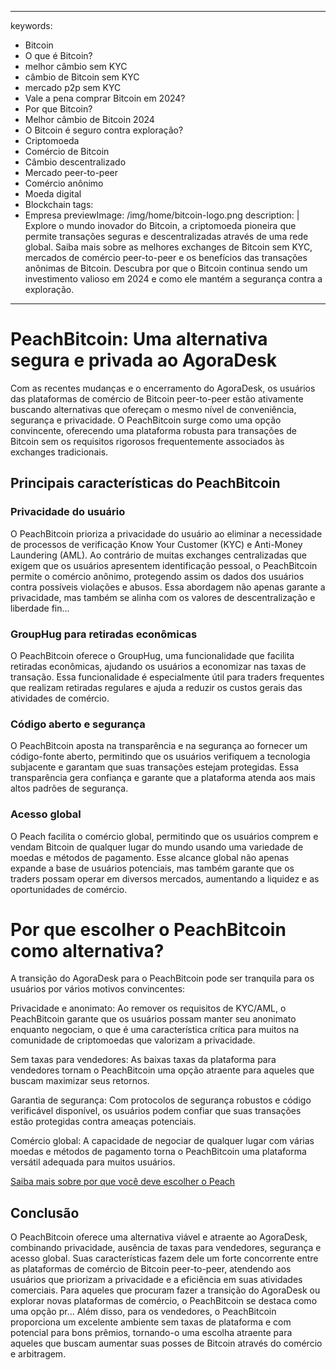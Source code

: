 
---
keywords:
  - Bitcoin
  - O que é Bitcoin?
  - melhor câmbio sem KYC
  - câmbio de Bitcoin sem KYC
  - mercado p2p sem KYC
  - Vale a pena comprar Bitcoin em 2024?
  - Por que Bitcoin?
  - Melhor câmbio de Bitcoin 2024
  - O Bitcoin é seguro contra exploração?
  - Criptomoeda
  - Comércio de Bitcoin
  - Câmbio descentralizado
  - Mercado peer-to-peer
  - Comércio anônimo
  - Moeda digital
  - Blockchain
tags:
  - Empresa
previewImage: /img/home/bitcoin-logo.png
description: |
  Explore o mundo inovador do Bitcoin, a criptomoeda pioneira que permite transações seguras e descentralizadas através de uma rede global. Saiba mais sobre as melhores exchanges de Bitcoin sem KYC, mercados de comércio peer-to-peer e os benefícios das transações anônimas de Bitcoin. Descubra por que o Bitcoin continua sendo um investimento valioso em 2024 e como ele mantém a segurança contra a exploração.
---

# PeachBitcoin: Uma alternativa segura e privada ao AgoraDesk

Com as recentes mudanças e o encerramento do AgoraDesk, os usuários das plataformas de comércio de Bitcoin peer-to-peer estão ativamente buscando alternativas que ofereçam o mesmo nível de conveniência, segurança e privacidade. O PeachBitcoin surge como uma opção convincente, oferecendo uma plataforma robusta para transações de Bitcoin sem os requisitos rigorosos frequentemente associados às exchanges tradicionais.

## Principais características do PeachBitcoin

### Privacidade do usuário

O PeachBitcoin prioriza a privacidade do usuário ao eliminar a necessidade de processos de verificação Know Your Customer (KYC) e Anti-Money Laundering (AML). Ao contrário de muitas exchanges centralizadas que exigem que os usuários apresentem identificação pessoal, o PeachBitcoin permite o comércio anônimo, protegendo assim os dados dos usuários contra possíveis violações e abusos. Essa abordagem não apenas garante a privacidade, mas também se alinha com os valores de descentralização e liberdade fin...

### GroupHug para retiradas econômicas

O PeachBitcoin oferece o GroupHug, uma funcionalidade que facilita retiradas econômicas, ajudando os usuários a economizar nas taxas de transação. Essa funcionalidade é especialmente útil para traders frequentes que realizam retiradas regulares e ajuda a reduzir os custos gerais das atividades de comércio.

### Código aberto e segurança

O PeachBitcoin aposta na transparência e na segurança ao fornecer um código-fonte aberto, permitindo que os usuários verifiquem a tecnologia subjacente e garantam que suas transações estejam protegidas. Essa transparência gera confiança e garante que a plataforma atenda aos mais altos padrões de segurança.

### Acesso global

O Peach facilita o comércio global, permitindo que os usuários comprem e vendam Bitcoin de qualquer lugar do mundo usando uma variedade de moedas e métodos de pagamento. Esse alcance global não apenas expande a base de usuários potenciais, mas também garante que os traders possam operar em diversos mercados, aumentando a liquidez e as oportunidades de comércio.

# Por que escolher o PeachBitcoin como alternativa?

A transição do AgoraDesk para o PeachBitcoin pode ser tranquila para os usuários por vários motivos convincentes:

Privacidade e anonimato: Ao remover os requisitos de KYC/AML, o PeachBitcoin garante que os usuários possam manter seu anonimato enquanto negociam, o que é uma característica crítica para muitos na comunidade de criptomoedas que valorizam a privacidade.

Sem taxas para vendedores: As baixas taxas da plataforma para vendedores tornam o PeachBitcoin uma opção atraente para aqueles que buscam maximizar seus retornos.

Garantia de segurança: Com protocolos de segurança robustos e código verificável disponível, os usuários podem confiar que suas transações estão protegidas contra ameaças potenciais.

Comércio global: A capacidade de negociar de qualquer lugar com várias moedas e métodos de pagamento torna o PeachBitcoin uma plataforma versátil adequada para muitos usuários.

[Saiba mais sobre por que você deve escolher o Peach](https://peachbitcoin.com/blog/Why-Choose-Peach/)

## Conclusão

O PeachBitcoin oferece uma alternativa viável e atraente ao AgoraDesk, combinando privacidade, ausência de taxas para vendedores, segurança e acesso global. Suas características fazem dele um forte concorrente entre as plataformas de comércio de Bitcoin peer-to-peer, atendendo aos usuários que priorizam a privacidade e a eficiência em suas atividades comerciais. Para aqueles que procuram fazer a transição do AgoraDesk ou explorar novas plataformas de comércio, o PeachBitcoin se destaca como uma opção pr...
Além disso, para os vendedores, o PeachBitcoin proporciona um excelente ambiente sem taxas de plataforma e com potencial para bons prêmios, tornando-o uma escolha atraente para aqueles que buscam aumentar suas posses de Bitcoin através do comércio e arbitragem.
